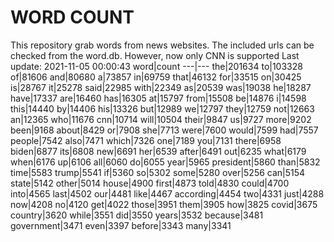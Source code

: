 # WORD COUNT
This repository grab words from news websites. The included urls can be checked from the word.db.
However, now only CNN is supported
Last update: 2021-11-05 00:00:43
word|count
---|---
the|201634
to|103328
of|81606
and|80680
a|73857
in|69759
that|46132
for|33515
on|30425
is|28767
it|25278
said|22985
with|22349
as|20539
was|19038
he|18287
have|17337
are|16460
has|16305
at|15797
from|15508
be|14876
i|14598
this|14440
by|14406
his|13326
but|12989
we|12797
they|12759
not|12663
an|12365
who|11676
cnn|10714
will|10504
their|9847
us|9727
more|9202
been|9168
about|8429
or|7908
she|7713
were|7600
would|7599
had|7557
people|7542
also|7471
which|7326
one|7189
you|7131
there|6958
biden|6877
its|6808
new|6691
her|6539
after|6491
out|6235
what|6179
when|6176
up|6106
all|6060
do|6055
year|5965
president|5860
than|5832
time|5583
trump|5541
if|5360
so|5302
some|5280
over|5256
can|5154
state|5142
other|5014
house|4900
first|4873
told|4830
could|4700
into|4565
last|4502
our|4481
like|4467
according|4454
two|4331
just|4288
now|4208
no|4120
get|4022
those|3951
them|3905
how|3825
covid|3675
country|3620
while|3551
did|3550
years|3532
because|3481
government|3471
even|3397
before|3343
many|3341
